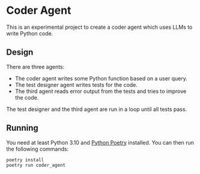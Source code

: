 # Coder Agent

This is an experimental project to create a coder agent which uses LLMs to write Python code.

## Design

There are three agents:

* The coder agent writes some Python function based on a user query.
* The test designer agent writes tests for the code.
* The third agent reads error output from the tests and tries to improve the code.

The test designer and the third agent are run in a loop until all tests pass.

## Running

You need at least Python 3.10 and [Python Poetry][1] installed. You can then run the following
commands:

```
poetry install
poetry run coder_agent
```

[1]: https://python-poetry.org

